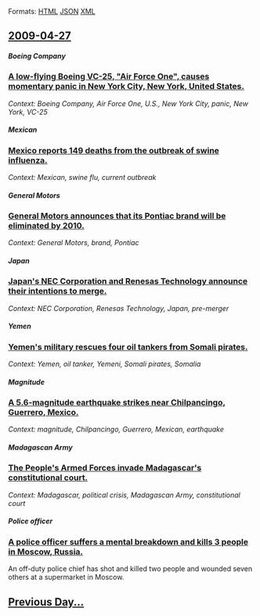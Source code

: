 
Formats: [HTML](2009/04/27/index.html)  [JSON](2009/04/27/index.json)  [XML](2009/04/27/index.xml)  

## [2009-04-27](/news/2009/04/27/index.md)

##### Boeing Company
### [ A low-flying Boeing VC-25, "Air Force One", causes momentary panic in New York City, New York, United States. ](/news/2009/04/27/a-low-flying-boeing-vc-25-air-force-one-causes-momentary-panic-in-new-york-city-new-york-united-states.md)
_Context: Boeing Company, Air Force One, U.S., New York City, panic, New York, VC-25_

##### Mexican
### [ Mexico reports 149 deaths from the outbreak of swine influenza. ](/news/2009/04/27/mexico-reports-149-deaths-from-the-outbreak-of-swine-influenza.md)
_Context: Mexican, swine flu, current outbreak_

##### General Motors
### [ General Motors announces that its Pontiac brand will be eliminated by 2010. ](/news/2009/04/27/general-motors-announces-that-its-pontiac-brand-will-be-eliminated-by-2010.md)
_Context: General Motors, brand, Pontiac_

##### Japan
### [ Japan's NEC Corporation and Renesas Technology announce their intentions to merge. ](/news/2009/04/27/japan-s-nec-corporation-and-renesas-technology-announce-their-intentions-to-merge.md)
_Context: NEC Corporation, Renesas Technology, Japan, pre-merger_

##### Yemen
### [ Yemen's military rescues four oil tankers from Somali pirates. ](/news/2009/04/27/yemen-s-military-rescues-four-oil-tankers-from-somali-pirates.md)
_Context: Yemen, oil tanker, Yemeni, Somali pirates, Somalia_

##### Magnitude
### [ A 5.6-magnitude earthquake strikes near Chilpancingo, Guerrero, Mexico. ](/news/2009/04/27/a-5-6-magnitude-earthquake-strikes-near-chilpancingo-guerrero-mexico.md)
_Context: magnitude, Chilpancingo, Guerrero, Mexican, earthquake_

##### Madagascan Army
### [ The People's Armed Forces invade Madagascar's constitutional court. ](/news/2009/04/27/the-people-s-armed-forces-invade-madagascar-s-constitutional-court.md)
_Context: Madagascar, political crisis, Madagascan Army, constitutional court_

##### Police officer
### [ A police officer suffers a mental breakdown and kills 3 people in Moscow, Russia. ](/news/2009/04/27/a-police-officer-suffers-a-mental-breakdown-and-kills-3-people-in-moscow-russia.md)
An off-duty police chief has shot and killed two people and wounded seven others at a supermarket in Moscow.

## [Previous Day...](/news/2009/04/26/index.md)


